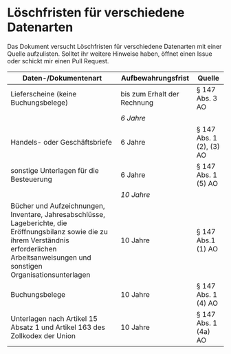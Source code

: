 # Löschfristen für verschiedene Datenarten

Das Dokument versucht Löschfristen für verschiedene Datenarten mit einer Quelle aufzulisten.
Solltet ihr weitere Hinweise haben, öffnet einen Issue oder schickt mir einen Pull Request.

| Daten-/Dokumentenart | Aufbewahrungsfrist | Quelle |
|----------------------|--------------------|--------|
| Lieferscheine (keine Buchungsbelege) | bis zum Erhalt der Rechnung | § 147 Abs. 3 AO |
|   | *6 Jahre* | |
| Handels- oder Geschäftsbriefe | 6 Jahre | § 147 Abs. 1 (2), (3) AO |
| sonstige Unterlagen für die Besteuerung | 6 Jahre | § 147 Abs. 1 (5) AO |
|   | *10 Jahre* |   | 
| Bücher und Aufzeichnungen, Inventare, Jahresabschlüsse, Lageberichte, die Eröffnungsbilanz sowie die zu ihrem Verständnis erforderlichen Arbeitsanweisungen und sonstigen Organisationsunterlagen | 10 Jahre | § 147 Abs.1 (1) AO |
| Buchungsbelege | 10 Jahre | § 147 Abs. 1 (4) AO |
| Unterlagen nach Artikel 15 Absatz 1 und Artikel 163 des Zollkodex der Union | 10 Jahre | § 147 Abs. 1 (4a) AO |
